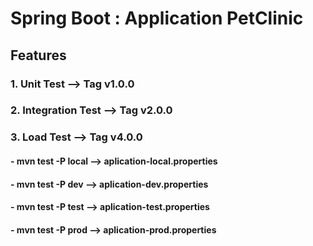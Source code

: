 # Spring Boot : Application PetClinic

## Features  

### 1.  Unit Test  --> Tag v1.0.0
### 2.  Integration Test  --> Tag v2.0.0
### 3.  Load Test  --> Tag v4.0.0

#### - mvn test -P local  --> aplication-local.properties
#### - mvn test -P dev    --> aplication-dev.properties
#### - mvn test -P test   --> aplication-test.properties
#### - mvn test -P prod   --> aplication-prod.properties
